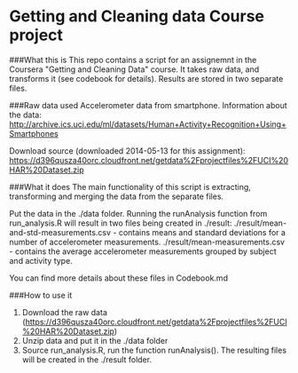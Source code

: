 Getting and Cleaning data Course project 
===================

###What this is
This repo contains a script for an assignemnt in the Coursera "Getting and Cleaning Data" course. It takes raw data, and transforms it (see codebook for details). Results are stored in two separate files.


###Raw data used
Accelerometer data from smartphone.
Information about the data:
http://archive.ics.uci.edu/ml/datasets/Human+Activity+Recognition+Using+Smartphones

Download source (downloaded 2014-05-13 for this assignment):
https://d396qusza40orc.cloudfront.net/getdata%2Fprojectfiles%2FUCI%20HAR%20Dataset.zip 

###What it does
The main functionality of this script is extracting, transforming and merging the data from the separate files. 

Put the data in the ./data folder. Running the runAnalysis function from run_analysis.R will result in two files being created in ./result:
./result/mean-and-std-measurements.csv - contains means and standard deviations for a number of accelerometer measurements.
./result/mean-measurements.csv - contains the average accelerometer measurements grouped by subject and activity type.

You can find more details about these files in Codebook.md

###How to use it
1. Download the raw data (https://d396qusza40orc.cloudfront.net/getdata%2Fprojectfiles%2FUCI%20HAR%20Dataset.zip)
2. Unzip data and put it in the ./data folder
3. Source run_analysis.R, run the function runAnalysis(). The resulting files will be created in the ./result folder.






